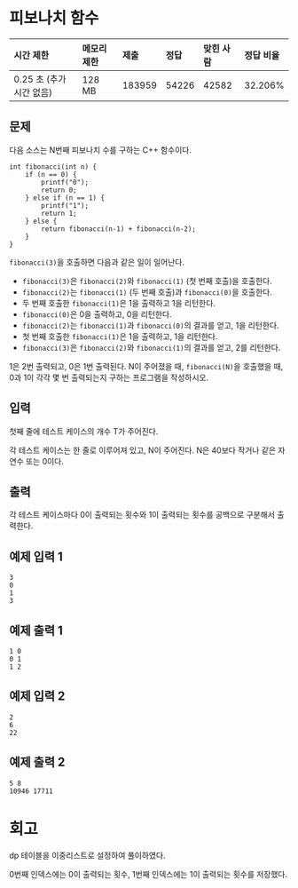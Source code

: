 # 피보나치 함수 

| 시간 제한                | 메모리 제한 | 제출   | 정답  | 맞힌 사람 | 정답 비율 |
| :----------------------- | :---------- | :----- | :---- | :-------- | :-------- |
| 0.25 초 (추가 시간 없음) | 128 MB      | 183959 | 54226 | 42582     | 32.206%   |

## 문제

다음 소스는 N번째 피보나치 수를 구하는 C++ 함수이다.

```
int fibonacci(int n) {
    if (n == 0) {
        printf("0");
        return 0;
    } else if (n == 1) {
        printf("1");
        return 1;
    } else {
        return fibonacci(n‐1) + fibonacci(n‐2);
    }
}
```

`fibonacci(3)`을 호출하면 다음과 같은 일이 일어난다.

- `fibonacci(3)`은 `fibonacci(2)`와 `fibonacci(1)` (첫 번째 호출)을 호출한다.
- `fibonacci(2)`는 `fibonacci(1)` (두 번째 호출)과 `fibonacci(0)`을 호출한다.
- 두 번째 호출한 `fibonacci(1)`은 1을 출력하고 1을 리턴한다.
- `fibonacci(0)`은 0을 출력하고, 0을 리턴한다.
- `fibonacci(2)`는 `fibonacci(1)`과 `fibonacci(0)`의 결과를 얻고, 1을 리턴한다.
- 첫 번째 호출한 `fibonacci(1)`은 1을 출력하고, 1을 리턴한다.
- `fibonacci(3)`은 `fibonacci(2)`와 `fibonacci(1)`의 결과를 얻고, 2를 리턴한다.

1은 2번 출력되고, 0은 1번 출력된다. N이 주어졌을 때, `fibonacci(N)`을 호출했을 때, 0과 1이 각각 몇 번 출력되는지 구하는 프로그램을 작성하시오.

## 입력

첫째 줄에 테스트 케이스의 개수 T가 주어진다.

각 테스트 케이스는 한 줄로 이루어져 있고, N이 주어진다. N은 40보다 작거나 같은 자연수 또는 0이다.

## 출력

각 테스트 케이스마다 0이 출력되는 횟수와 1이 출력되는 횟수를 공백으로 구분해서 출력한다.

## 예제 입력 1

```
3
0
1
3
```

## 예제 출력 1

```
1 0
0 1
1 2
```

## 예제 입력 2 

```
2
6
22
```

## 예제 출력 2 

```
5 8
10946 17711
```

# 회고

dp 테이블을 이중리스트로 설정하여 풀이하였다.

0번째 인덱스에는 0이 출력되는 횟수, 1번째 인덱스에는 1이 출력되는 횟수를 저장했다.